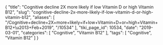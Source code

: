 {
    "title": "Cognitive decline 2X more likely if low Vitamin D or high Vitamin B12",
    "slug": "cognitive-decline-2x-more-likely-if-low-vitamin-d-or-high-vitamin-b12",
    "aliases": [
        "/Cognitive+decline+2X+more+likely+if+low+Vitamin+D+or+high+Vitamin+B12+\u2013+Feb+2019",
        "/10534"
    ],
    "tiki_page_id": 10534,
    "date": "2019-03-01",
    "categories": [
        "Cognitive",
        "Vitamin B12"
    ],
    "tags": [
        "Cognitive",
        "Vitamin B12"
    ]
}